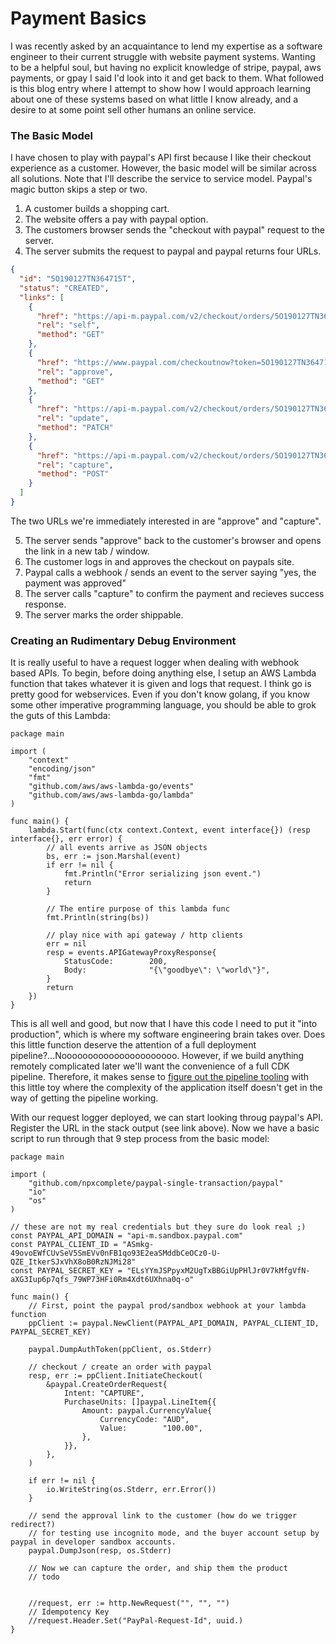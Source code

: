 
# Payment Basics

I was recently asked by an acquaintance to lend my expertise as a software engineer to their current struggle with website payment systems.
Wanting to be a helpful soul, but having no explicit knowledge of stripe, paypal, aws payments, or gpay I said I'd look into it and get back to them.
What followed is this blog entry where I attempt to show how I would approach learning about one of these systems based on what little I know already, and a desire to at some point sell other humans an online service.

### The Basic Model

I have chosen to play with paypal's API first because I like their checkout experience as a customer. 
However, the basic model will be similar across all solutions. 
Note that I'll describe the service to service model.
Paypal's magic button skips a step or two.

1) A customer builds a shopping cart.
2) The website offers a pay with paypal option.
3) The customers browser sends the "checkout with paypal" request to the server.
4) The server submits the request to paypal and paypal returns four URLs. 
```json
{
  "id": "5O190127TN364715T",
  "status": "CREATED",
  "links": [
    {
      "href": "https://api-m.paypal.com/v2/checkout/orders/5O190127TN364715T",
      "rel": "self",
      "method": "GET"
    },
    {
      "href": "https://www.paypal.com/checkoutnow?token=5O190127TN364715T",
      "rel": "approve",
      "method": "GET"
    },
    {
      "href": "https://api-m.paypal.com/v2/checkout/orders/5O190127TN364715T",
      "rel": "update",
      "method": "PATCH"
    },
    {
      "href": "https://api-m.paypal.com/v2/checkout/orders/5O190127TN364715T/capture",
      "rel": "capture",
      "method": "POST"
    }
  ]
}
```
The two URLs we're immediately interested in are "approve" and "capture".

5) The server sends "approve" back to the customer's browser and opens the link in a new tab / window.
6) The customer logs in and approves the checkout on paypals site.
7) Paypal calls a webhook / sends an event to the server saying "yes, the payment was approved"
8) The server calls "capture" to confirm the payment and recieves success response.
9) The server marks the order shippable.

### Creating an Rudimentary Debug Environment

It is really useful to have a request logger when dealing with webhook based APIs. 
To begin, before doing anything else, I setup an AWS Lambda function that takes whatever it is given and logs that request.
I think go is pretty good for webservices.
Even if you don't know golang, if you know some other imperative programming language, you should be able to grok the guts of this Lambda:
```golang
package main

import (
	"context"
	"encoding/json"
	"fmt"
	"github.com/aws/aws-lambda-go/events"
	"github.com/aws/aws-lambda-go/lambda"
)

func main() {
	lambda.Start(func(ctx context.Context, event interface{}) (resp interface{}, err error) {
		// all events arrive as JSON objects
		bs, err := json.Marshal(event)
		if err != nil {
			fmt.Println("Error serializing json event.")
			return
		}

		// The entire purpose of this lambda func
		fmt.Println(string(bs))

		// play nice with api gateway / http clients
		err = nil
		resp = events.APIGatewayProxyResponse{
			StatusCode:        200,
			Body:              "{\"goodbye\": \"world\"}",
		}
		return
	})
}
```
This is all well and good, but now that I have this code I need to put it "into production", which is where my software engineering brain takes over.
Does this little function deserve the attention of a full deployment pipeline?...Noooooooooooooooooooooo.
However, if we build anything remotely complicated later we'll want the convenience of a full CDK pipeline.
Therefore, it makes sense to [figure out the pipeline tooling](https://npxcomplete.github.io/2021-07-12/payment-basics-setup) with this little toy where the complexity of the application itself doesn't get in the way of getting the pipeline working.

With our request logger deployed, we can start looking throug paypal's API.
Register the URL in the stack output (see link above).
Now we have a basic script to run through that 9 step process from the basic model:
```golang
package main

import (
	"github.com/npxcomplete/paypal-single-transaction/paypal"
	"io"
	"os"
)

// these are not my real credentials but they sure do look real ;)
const PAYPAL_API_DOMAIN = "api-m.sandbox.paypal.com"
const PAYPAL_CLIENT_ID = "ASmkg-49ovoEWfCUvSeV5SmEVv0nFB1qo93E2eaSMddbCeOCz0-U-QZE_ItkerSJxVhX8oB0RzNJMi28"
const PAYPAL_SECRET_KEY = "ELsYYmJSPpyxM2UgTxBBGiUpPHlJr0V7kMfgVfN-aXG3Iup6p7qfs_79WP73HFi0Rm4Xdt6UXhna0q-o"

func main() {
	// First, point the paypal prod/sandbox webhook at your lambda function
	ppClient := paypal.NewClient(PAYPAL_API_DOMAIN, PAYPAL_CLIENT_ID, PAYPAL_SECRET_KEY)

	paypal.DumpAuthToken(ppClient, os.Stderr)

	// checkout / create an order with paypal
	resp, err := ppClient.InitiateCheckout(
		&paypal.CreateOrderRequest{
			Intent: "CAPTURE",
			PurchaseUnits: []paypal.LineItem{{
				Amount: paypal.CurrencyValue{
					CurrencyCode: "AUD",
					Value:        "100.00",
				},
			}},
		},
	)

	if err != nil {
		io.WriteString(os.Stderr, err.Error())
	}

	// send the approval link to the customer (how do we trigger redirect?)
	// for testing use incognito mode, and the buyer account setup by paypal in developer sandbox accounts.
	paypal.DumpJson(resp, os.Stderr)

	// Now we can capture the order, and ship them the product
	// todo


	//request, err := http.NewRequest("", "", "")
	// Idempotency Key
	//request.Header.Set("PayPal-Request-Id", uuid.)
}
```





